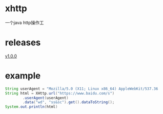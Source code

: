 # xhttp
一个java http操作工

# releases
[v1.0.0](https://github.com/120011676/xhttp/releases)

# example

```java
String userAgent = "Mozilla/5.0 (X11; Linux x86_64) AppleWebKit/537.36 (KHTML, like Gecko) Chrome/47.0.2526.106 Safari/537.36";
String html = XHttp.url("https://www.baidu.com/s")
        .userAgent(userAgent)
        .data("wd", "ss&sc").get().dataToString();
System.out.println(html)
```

